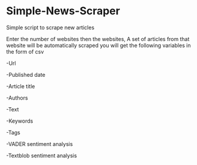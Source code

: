 # Simple-News-Scraper
Simple script to scrape new articles

Enter the number of websites then the websites, A set of articles from that website will be automatically scraped
you will get the following variables in the form of csv

-Url

-Published date

-Article title

-Authors

-Text

-Keywords 

-Tags

-VADER sentiment analysis

-Textblob sentiment analysis


